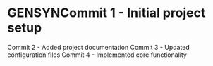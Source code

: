 # GENSYNCommit 1 - Initial project setup
Commit 2 - Added project documentation
Commit 3 - Updated configuration files
Commit 4 - Implemented core functionality

